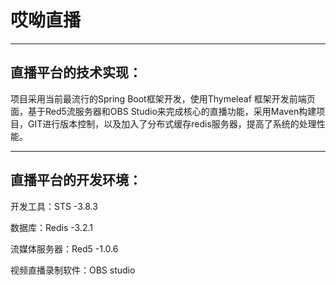 # 哎呦直播 #
> 

----------

## 直播平台的技术实现： ##
项目采用当前最流行的Spring Boot框架开发，使用Thymeleaf 框架开发前端页面，基于Red5流服务器和OBS Studio来完成核心的直播功能，采用Maven构建项目，GIT进行版本控制，以及加入了分布式缓存redis服务器，提高了系统的处理性能。
> 

----------

## 直播平台的开发环境： ##
开发工具：STS -3.8.3

数据库：Redis -3.2.1

流媒体服务器：Red5 -1.0.6

视频直播录制软件：OBS studio